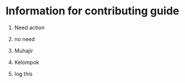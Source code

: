 # Information for contributing guide


1. Need action

2. no need

3. Muhajir

4. Kelompok

5. log this